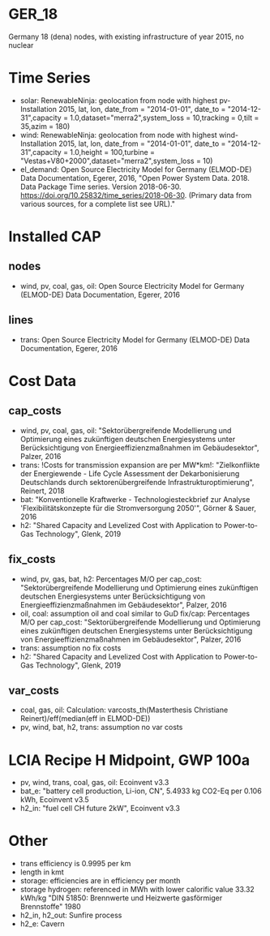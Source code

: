 # GER_18 #
Germany 18 (dena) nodes, with existing infrastructure of year 2015, no nuclear

# Time Series #
- solar: RenewableNinja: geolocation from node with highest pv-Installation 2015, lat, lon, date_from = "2014-01-01", date_to = "2014-12-31",capacity = 1.0,dataset="merra2",system_loss = 10,tracking = 0,tilt = 35,azim = 180)
- wind: RenewableNinja: geolocation from node with highest wind-Installation 2015, lat, lon, date_from = "2014-01-01", date_to = "2014-12-31",capacity = 1.0,height = 100,turbine = "Vestas+V80+2000",dataset="merra2",system_loss = 10)
- el_demand: Open Source Electricity Model for Germany (ELMOD-DE) Data Documentation, Egerer, 2016, "Open Power System Data. 2018. Data Package Time series. Version 2018-06-30. https://doi.org/10.25832/time_series/2018-06-30. (Primary data from various sources, for a complete list see URL)."

# Installed CAP #
## nodes ##
- wind, pv, coal, gas, oil: Open Source Electricity Model for Germany (ELMOD-DE) Data Documentation, Egerer, 2016
## lines ##
- trans: Open Source Electricity Model for Germany (ELMOD-DE) Data Documentation, Egerer, 2016

# Cost Data #
## cap_costs ##
- wind, pv, coal, gas, oil: "Sektorübergreifende Modellierung und Optimierung eines zukünftigen deutschen Energiesystems unter Berücksichtigung von Energieeffizienzmaßnahmen im Gebäudesektor", Palzer, 2016
- trans: !Costs for transmission expansion are per MW*km!: "Zielkonflikte der Energiewende - Life Cycle Assessment der Dekarbonisierung Deutschlands durch sektorenübergreifende Infrastrukturoptimierung", Reinert, 2018
- bat: "Konventionelle Kraftwerke - Technologiesteckbrief zur Analyse 'Flexibilitätskonzepte für die Stromversorgung 2050'", Görner & Sauer, 2016
- h2: "Shared Capacity and Levelized Cost with Application to Power-to-Gas Technology", Glenk, 2019
## fix_costs ##
- wind, pv, gas, bat, h2: Percentages M/O per cap_cost: "Sektorübergreifende Modellierung und Optimierung eines zukünftigen deutschen Energiesystems unter Berücksichtigung von Energieeffizienzmaßnahmen im Gebäudesektor", Palzer, 2016
- oil, coal: assumption oil and coal similar to GuD fix/cap: Percentages M/O per cap_cost: "Sektorübergreifende Modellierung und Optimierung eines zukünftigen deutschen Energiesystems unter Berücksichtigung von Energieeffizienzmaßnahmen im Gebäudesektor", Palzer, 2016
- trans: assumption no fix costs
- h2: "Shared Capacity and Levelized Cost with Application to Power-to-Gas Technology", Glenk, 2019
## var_costs ##
- coal, gas, oil: Calculation: varcosts_th(Masterthesis Christiane Reinert)/eff(median(eff in ELMOD-DE))
- pv, wind, bat, h2, trans: assumption no var costs

# LCIA Recipe H Midpoint, GWP 100a #
- pv, wind, trans, coal, gas, oil: Ecoinvent v3.3
- bat_e: "battery cell production, Li-ion, CN", 5.4933 kg CO2-Eq per 0.106 kWh, Ecoinvent v3.5
- h2_in: "fuel cell CH future 2kW", Ecoinvent v3.3

# Other #
- trans efficiency is 0.9995 per km
- length in kmt
- storage: efficiencies are in efficiency per month
- storage hydrogen: referenced in MWh with lower calorific value 33.32 kWh/kg "DIN 51850: Brennwerte und Heizwerte gasförmiger Brennstoffe" 1980
- h2_in, h2_out: Sunfire process
- h2_e: Cavern
